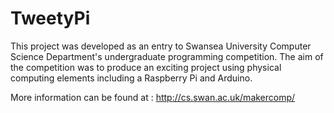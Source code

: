 TweetyPi
========

This project was developed as an entry to Swansea University Computer Science Department's undergraduate programming competition. The aim of the competition was to produce an exciting project using physical computing elements including a Raspberry Pi and Arduino.

More information can be found at : http://cs.swan.ac.uk/makercomp/
